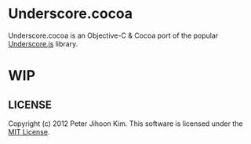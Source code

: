 # Underscore.cocoa

Underscore.cocoa is an Objective-C & Cocoa port of the popular [Underscore.js](http://documentcloud.github.com/underscore) library.

# WIP

## LICENSE

Copyright (c) 2012 Peter Jihoon Kim. This software is licensed under the [MIT License](http://github.com/petejkim/specta/raw/master/LICENSE).

